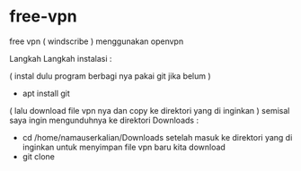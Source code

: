 # free-vpn
free vpn ( windscribe ) menggunakan openvpn

Langkah Langkah instalasi :

( instal dulu program berbagi nya pakai git jika belum )
- apt install git

( lalu download file vpn nya dan copy ke direktori yang di inginkan )
semisal saya ingin mengunduhnya ke direktori Downloads :
- cd /home/namauserkalian/Downloads
setelah masuk ke direktori yang di inginkan untuk menyimpan file vpn baru kita download
- git clone 
